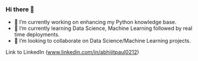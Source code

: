 ### Hi there 👋

- 🔭 I’m currently working on enhancing my Python knowledge base.
- 🌱 I’m currently learning Data Science, Machine Learning followed by real time deployments.
- 👯 I’m looking to collaborate on Data Science/Machine Learning projects.

Link to LinkedIn (www.linkedin.com/in/abhijitpaul0212)

<!--
**abhijitpaul0212/abhijitpaul0212** is a ✨ _special_ ✨ repository because its `README.md` (this file) appears on your GitHub profile.

Here are some ideas to get you started:

- 🔭 I’m currently working on ...
- 🌱 I’m currently learning ...
- 👯 I’m looking to collaborate on ...
- 🤔 I’m looking for help with ...
- 💬 Ask me about ...
- 📫 How to reach me: ...
- 😄 Pronouns: ...
- ⚡ Fun fact: ...
-->
